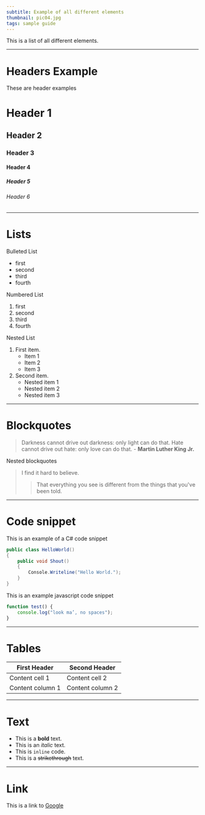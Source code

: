 ```yaml
---
subtitle: Example of all different elements
thumbnail: pic04.jpg
tags: sample guide
---
```


This is a list of all different elements.

---
# Headers Example

These are header examples

# Header 1

## Header 2

### Header 3

#### Header 4

##### Header 5

###### Header 6

---
# Lists

Bulleted List

- first
- second
- third 
- fourth

Numbered List

1. first
2. second
3. third 
4. fourth

Nested List

1. First item.
   - Item 1
   - Item 2
   - Item 3
1. Second item.
   - Nested item 1
   - Nested item 2
   - Nested item 3

---
# Blockquotes

> Darkness cannot drive out darkness: only light can do that. Hate cannot drive out hate: only love can do that. - **Martin Luther King Jr.**

Nested blockquotes

> I find it hard to believe.
> > That everything you see is different from the things that you've been told.

---
# Code snippet

This is an example of a C# code snippet

```csharp
public class HelloWorld()
{
    public void Shout()
    {
        Console.Writeline("Hello World.");
    }
}
```

This is an example javascript code snippet

```javascript
function test() {
    console.log("look ma’, no spaces");
}
```
---
# Tables

First Header | Second Header
------------ | -------------
Content cell 1 | Content cell 2
Content column 1 | Content column 2

---
# Text

- This is a **bold** text. 
- This is an *italic* text. 
- This is `inline` code.
- This is a ~~strikethrough~~ text.

---
# Link

This is a link to [Google](www.google.com)
